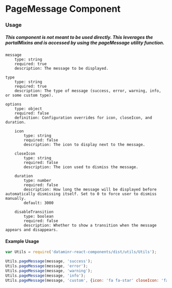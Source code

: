 # PageMessage Component

### Usage

##### This component is not meant to be used directly. This leverages the portalMixins and is accessed by using the pageMessage utility function.

```
message
    type: string
    required: true
    description: The message to be displayed.

type
    type: string
    required: true
    description: The type of message (success, error, warning, info, or some custom type).

options
    type: object
    required: false
    definition: Configuration overrides for icon, closeIcon, and duration.

    icon
        type: string
        required: false
        description: The icon to display next to the message.

    closeIcon
        type: string
        required: false
        description: The icon used to dismiss the message.

    duration
        type: number
        required: false
        description: How long the message will be displayed before automatically dismissing itself. Set to 0 to force user to dismiss manually.
        default: 3000

    disableTransition
        type: boolean
        required: false
        description: Whether to show a transition when the message appears and disappears.
```

#### Example Usage

```javascript
var Utils = require('dataminr-react-components/dist/utils/Utils');

Utils.pageMessage(message, 'success');
Utils.pageMessage(message, 'error');
Utils.pageMessage(message, 'warning');
Utils.pageMessage(message, 'info');
Utils.pageMessage(message, 'custom', {icon: 'fa fa-star' closeIcon: 'fa fa-times-circle', duration: 10000});
```
